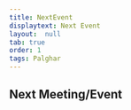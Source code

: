 ```yaml
---
title: NextEvent
displaytext: Next Event
layout:  null
tab: true
order: 1
tags: Palghar
---
```


## Next Meeting/Event
